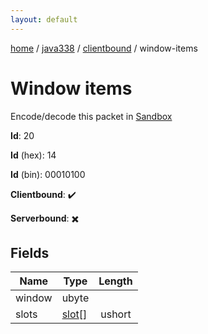 ```yaml
---
layout: default
---
```


[home](/)  /  [java338](/protocol/java338)  /  [clientbound](/protocol/java338/clientbound)  /  window-items

# Window items

Encode/decode this packet in [Sandbox](../../../sandbox/java338#Clientbound.WindowItems)

**Id**: 20

**Id** (hex): 14

**Id** (bin): 00010100

**Clientbound**: ✔️

**Serverbound**: ✖️

## Fields

Name | Type | Length
---|---|:---:
window | ubyte | [](/protocol/java338/types/)
slots | [slot](/protocol/java338/types/slot)[] | ushort
